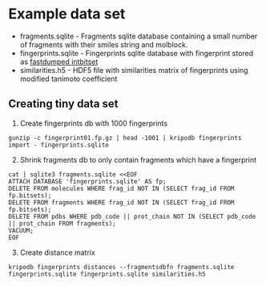 # Example data set

* fragments.sqlite - Fragments sqlite database containing a small number of fragments with their smiles string and molblock.
* fingerprints.sqlite - Fingerprints sqlite database with fingerprint stored as [fastdumped intbitset](http://intbitset.readthedocs.org/en/latest/index.html#intbitset.intbitset.fastdump)
* similarities.h5 - HDF5 file with similarities matrix of fingerprints using modified tanimoto coefficient 

## Creating tiny data set

1. Create fingerprints db with 1000 fingerprints
```
gunzip -c fingerprint01.fp.gz | head -1001 | kripodb fingerprints import - fingerprints.sqlite
```

2. Shrink fragments db to only contain fragments which have a fingerprint
```
cat | sqlite3 fragments.sqlite <<EOF
ATTACH DATABASE 'fingerprints.sqlite' AS fp;
DELETE FROM molecules WHERE frag_id NOT IN (SELECT frag_id FROM fp.bitsets);
DELETE FROM fragments WHERE frag_id NOT IN (SELECT frag_id FROM fp.bitsets);
DELETE FROM pdbs WHERE pdb_code || prot_chain NOT IN (SELECT pdb_code || prot_chain FROM fragments);
VACUUM;
EOF

```

3. Create distance matrix

```
kripodb fingerprints distances --fragmentsdbfn fragments.sqlite fingerprints.sqlite fingerprints.sqlite similarities.h5
```